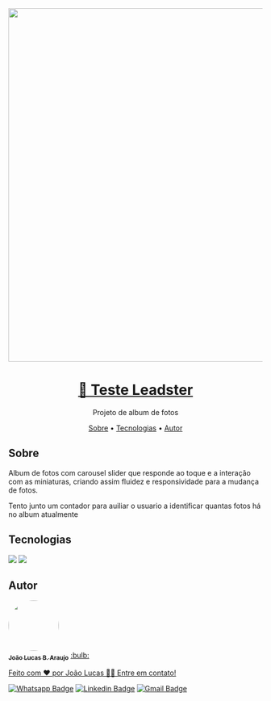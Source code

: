 <div align="center">
 <img src="https://user-images.githubusercontent.com/86363103/145705753-1fca29ec-ab99-47a5-8ba9-c0200ac05d80.gif" width="700px" />
</div>
<h1 align="center">
    <a href="https://pt-br.reactjs.org/">🔗 Teste Leadster</a>
</h1>
<p align="center">Projeto de album de fotos</p>
<p align="center">
 <a href="#sobre">Sobre</a> •
 <a href="#tecnologias">Tecnologias</a> •
 <a href="#autor">Autor</a>
</p>

<h2 id="sobre">Sobre</h2>
<p>Album de fotos com carousel slider que responde ao toque e a interação com as miniaturas, criando assim fluidez e responsividade para a mudança de fotos.</p>
<p>Tento junto um contador para auiliar o usuario a identificar quantas fotos há no album atualmente<p>
 
<h2 id="tecnologias">Tecnologias</h2>
<img src="https://img.shields.io/static/v1?label=React&message=Native&color=7159c1&style=for-the-badge&logo=react"/>
<img src="https://img.shields.io/static/v1?label=Pexels&message=Api&color=34CAA3&style=for-the-badge&logo=pexels"/>

<h2 id="autor">Autor</h2>

<a href="https://github.com/JohnnyDeBoas">
 <img style="border-radius: 50%;" src="https://user-images.githubusercontent.com/86363103/145708244-945873dd-bd8a-4281-ba30-090f71f7983c.jpg" width="100px;" alt=""/>
 <br />
 <sub><b>João Lucas B. Araujo</b></sub></a> <a href="https://blog.rocketseat.com.br/author/thiago//"</a> :bulb:


Feito com ❤️ por João Lucas 👋🏽 Entre em contato!

[![Whatsapp Badge](https://img.shields.io/badge/-Conversar-12D03D?style=flat-square&labelColor=12D03D&logo=WhatsApp&logoColor=white&link=https://api.whatsapp.com/send?phone=5512997957774&text=)](https://api.whatsapp.com/send?phone=5512997957774&text=) [![Linkedin Badge](https://img.shields.io/badge/-João-blue?style=flat-square&logo=Linkedin&logoColor=white&link=https://www.linkedin.com/in/joao-lucas-araujo-b0526a191/)](https://www.linkedin.com/in/joao-lucas-araujo-b0526a191/) 
[![Gmail Badge](https://img.shields.io/badge/-johnnydeboas@gmail.com-c14438?style=flat-square&logo=Gmail&logoColor=white&link=mailto:johnnydeboas@gmail.com)](mailto:johnnydeboas@gmail.com)
